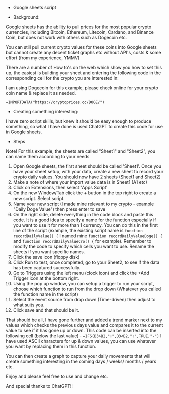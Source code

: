 * Google sheets script

* Background:

Google sheets has the ability to pull prices for the most popular crypto currencies, including Bitcoin, Ethereum, Litecoin, Cardano, and Binance Coin, but does not work with others such as Dogecoin etc.

You can still pull current crypto values for these coins into Google sheets but cannot create any decent ticket graphs etc without API's, costs & some effort (from my experience, YMMV)

There are a number of How to's on the web which show you how to set this up, the easiest is building your sheet and entering the following code in the corresponding cell for the crypto you are interested in:

I am using Dogecoin for this example, please check online for your crypto coin name & replace it as needed.

```=IMPORTDATA("https://cryptoprices.cc/DOGE/")```

* Creating something interesting:

I have zero script skills, but knew it should be easy enough to produce something, so what I have done is used ChatGPT to create this code for use in Google sheets.

* Steps

Note! For this example, the sheets are called "Sheet1" and "Sheet2", you can name them according to your needs

1) Open Google sheets, the first sheet should be called 'Sheet1'. Once you have your sheet setup, with your data, create a new sheet to record your crypto daily values. You should now have 2 sheets (Sheet1 and Sheet2)
2) Make a note of where your import value data is in Sheet1 (A1 etc)
3) Click on Extensions, then select "Apps Script'
4) On the new Window/Tab click the + button in the top right to create a new script. Select script.
5) Name your new script (I made mine relevant to my crypto - example "Daily Doge Value") then press enter to save
6) On the right side, delete everything in the code block and paste this code. It is a good idea to specify a name for the function especially if you want to use it for more than 1 currency. You can do this in the first line of the script (example, the existing script name is ```function recordDailyValue() {``` I named mine ```function recordDailyValueDoge() {``` and ```function recordDailyValueCro() {``` for example). Remember to modify the code to specify which cells you want to use. Rename the sheets if you want specific names.
7) Click the save icon (floppy disk)
8) Click Run to test, once completed, go to your Sheet2, to see if the data has been captured successfully.
9) Go to Triggers using the left menu (clock icon) and click the +Add Trigger icon at the bottom right.
10) Using the pop up window, you can setup a trigger to run your script, choose which function to run from the drop down (Whatever you called the function name in the script)
11) Select the event source from drop down (Time-driven) then adjust to what suits you.
12) Click save and that should be it.

That should be all, I have gone further and added a trend marker next to my values which checks the previous days value and compares it to the current value to see if it has gone up or down. This code can be inserted into the following cell (below the last value) - ```=IFS(B3>B2,"⇧",B3<B2,"⇩",TRUE,"-")``` I have used ASCII characters for up & down values, you can use whatever you want by replacing them in this function.

You can then create a graph to capture your daily movements that will create something interesting in the coming days / weeks/ months / years etc.

Enjoy and please feel free to use and change etc.

And special thanks to ChatGPT!!

